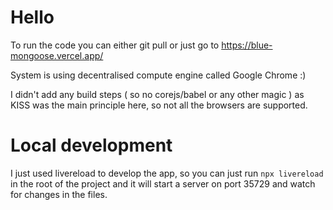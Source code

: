 # Hello

To run the code you can either git pull or just go to https://blue-mongoose.vercel.app/

System is using decentralised compute engine called Google Chrome :) 

I didn't add any build steps ( so no corejs/babel or any other magic ) as KISS was the main principle here, so not all the browsers are supported.

# Local development

I just used livereload to develop the app, so you can just run `npx livereload` in the root of the project and it will start a server on port 35729 and watch for changes in the files.



